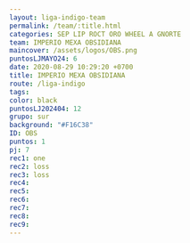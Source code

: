 ```yaml
---
layout: liga-indigo-team
permalink: /team/:title.html
categories: SEP LIP ROCT ORO WHEEL A GNORTE
team: IMPERIO MEXA OBSIDIANA
maincover: /assets/logos/OBS.png
puntosLJMAYO24: 6
date: 2020-08-29 10:29:20 +0700
title: IMPERIO MEXA OBSIDIANA
route: /liga-indigo
tags: 
color: black
puntosLJ202404: 12
grupo: sur
background: "#F16C38"
ID: OBS
puntos: 1
pj: 7
rec1: one
rec2: loss
rec3: loss
rec4: 
rec5: 
rec6: 
rec7: 
rec8: 
rec9:
---
```

